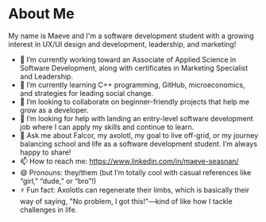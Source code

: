 # About Me

My name is Maeve and I'm a software development student with a growing interest in UX/UI design and development, leadership, and marketing!

- 🔭 I’m currently working toward an Associate of Applied Science in Software Development, along with certificates in Marketing Specialist and Leadership.
- 🌱 I’m currently learning C++ programming, GitHub, microeconomics, and strategies for leading social change.
- 👯 I’m looking to collaborate on beginner-friendly projects that help me grow as a developer.
- 🤔 I’m looking for help with landing an entry-level software development job where I can apply my skills and continue to learn.
- 💬 Ask me about Falcor, my axolotl, my goal to live off-grid, or my journey balancing school and life as a software development student. I’m always happy to share!
- 📫 How to reach me: https://www.linkedin.com/in/maeve-seasnan/
- 😄 Pronouns: they/them (but I’m totally cool with casual references like “girl,” “dude,” or “bro”!)
- ⚡ Fun fact: Axolotls can regenerate their limbs, which is basically their way of saying, "No problem, I got this!"—kind of like how I tackle challenges in life.

